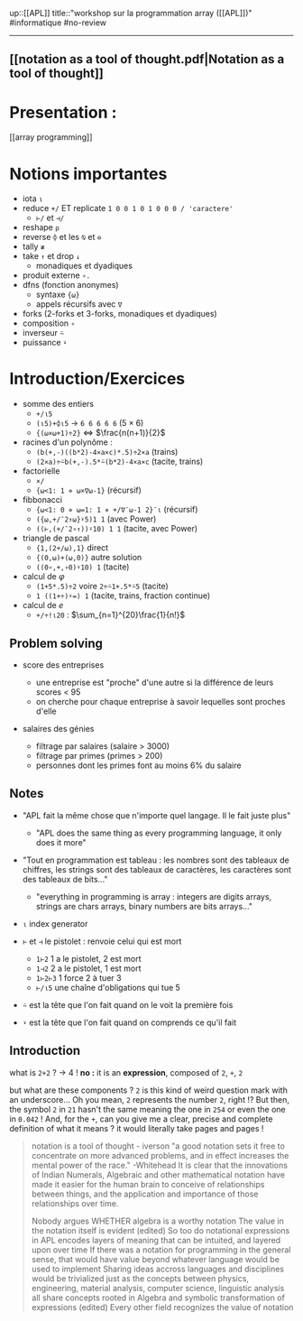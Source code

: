 up::[[APL]]
title::"workshop sur la programmation array ([[APL]])"
#informatique #no-review 

----

## [[notation as a tool of thought.pdf|Notation as a tool of thought]]

# Presentation :
[[array programming]]


# Notions importantes

 - iota `⍳`
 - reduce `+/` ET replicate `1 0 0 1 0 1 0 0 0 / 'caractere'`
     - `⊢/` et `⊣/`
 - reshape `⍴`
 - reverse `⌽` et les `⍉` et `⊖`
 - tally `≢`
 - take `↑` et drop `↓`
     - monadiques et dyadiques
 - produit externe `∘. `
 - dfns (fonction anonymes)
     - syntaxe `{⍵}`
     - appels récursifs avec `∇`
 - forks (2-forks et 3-forks, monadiques et dyadiques)
 - composition `∘`
 - inverseur `⍨`
 - puissance `⍣`


# Introduction/Exercices


 - somme des entiers
     - `+/⍳5`
     - `(⍳5)+⌽⍳5` -> `6 6 6 6 6` ($5\times 6$)
     - `{(⍵×⍵+1)÷2}` <=> $\frac{n(n+1)}{2}$
 - racines d'un polynôme :
     - `(b(+,-)((b*2)-4×a×c)*.5)÷2×a` (trains)
     - `(2×a)÷⍨b(+,-).5*⍨(b*2)-4×a×c` (tacite, trains)
 - factorielle
     - `×/`
     - `{⍵<1: 1 ⋄ ⍵×∇⍵-1}` (récursif)
 - fibbonacci
     - `{⍵<1: 0 ⋄ ⍵=1: 1 ⋄ +/∇¨⍵-1 2}¨⍳` (récursif)
     - `({⍵,+/¯2↑⍵}⍣5)1 1` (avec Power)
     - `((⊢,(+/¯2∘↑))⍣10) 1 1` (tacite, avec Power)
 - triangle de pascal
     - `{1,(2+/⍵),1}` direct
     - `{(0,⍵)+(⍵,0)}` autre solution
     - `((0∘,+,∘0)⍣10) 1` (tacite)
 - calcul de $\varphi$
     - `(1+5*.5)÷2` voire `2÷⍨1+.5*⍨5` (tacite)
     - `1 ((1+÷)⍣=) 1` (tacite, trains, fraction continue)
 - calcul de $e$
     - `+/÷!⍳20` : $\sum_{n=1}^{20}\frac{1}{n!}$


## Problem solving
 - score des entreprises
     - une entreprise est "proche" d'une autre si la différence de leurs scores < 95
     - on cherche pour chaque entreprise à savoir lequelles sont proches d'elle 

 - salaires des génies
     - filtrage par salaires (salaire > 3000)
     - filtrage par primes (primes > 200)
     - personnes dont les primes font au moins 6% du salaire


## Notes

 - "APL fait la même chose que n'importe quel langage. Il le fait juste plus"
     - "APL does the same thing as every programming language, it only does it more"
 - "Tout en programmation est tableau : les nombres sont des tableaux de chiffres, les strings sont des tableaux de caractères, les caractères sont des tableaux de bits..."
     - "everything in programming is array : integers are digits arrays, strings are chars arrays, binary numbers are bits arrays..."

 - `⍳` index generator
 - `⊢` et `⊣` le pistolet : renvoie celui qui est mort
     - `1⊢2` 1 a le pistolet, 2 est mort
     - `1⊣2` 2 a le pistolet, 1 est mort 
     - `1⊢2⊢3` 1 force 2 à tuer 3
     - `⊢/⍳5` une chaîne d'obligations qui tue 5
 - `⍨` est la tête que l'on fait quand on le voit la première fois
 - `⍣` est la tête que l'on fait quand on comprends ce qu'il fait




## Introduction
 what is `2+2` ?
-> 4 !
**no :** it is an **expression**, composed of `2`, `+`, `2`

but what are these components ? `2` is this kind of weird question mark with an underscore... Oh you mean, `2` represents the number `2`, right !? But then, the symbol `2` in `21` hasn't the same meaning the one in `254` or even the one in `0.042` !
And, for the `+`, can you give me a clear, precise and complete definition of what it means ? it would literally take pages and pages !



> notation is a tool of thought - iverson
> "a good notation sets it free to concentrate on more advanced problems, and in effect increases the mental power of the race." -Whitehead It is clear that the innovations of Indian Numerals, Algebraic and other mathematical notation have made it easier for the human brain to conceive of relationships between things, and the application and importance of those relationships over time.
> 
> Nobody argues WHETHER algebra is a worthy notation
 The value in the notation itself is evident (edited)
 So too do notational expressions in APL encodes layers of meaning that can be intuited, and layered upon over time
 If there was a notation for programming in the general sense, that would have value beyond whatever language would be used to implement
 Sharing ideas accross languages and disciplines would be trivialized just as the concepts between physics, engineering, material analysis, computer science, linguistic analysis all share concepts rooted in Algebra and symbolic transformation of expressions (edited)
 Every other field recognizes the value of notation
